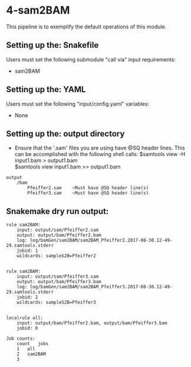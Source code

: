 # 4-sam2BAM
This pipeline is to exemplify the default operations of this module. 

## Setting up the: Snakefile
Users must set the following submodule "call via" input requirements:

 * sam2BAM

## Setting up the: YAML
Users must set the following "input/config.yaml" variables:

 * None

## Setting up the: output directory

 * Ensure that the '.sam' files you are using have @SQ header lines.
    This can be accomplished with the following shell calls:
        $samtools view -H input1.bam > output1.bam  
        $samtools view input1.bam >> output1.bam  

```
output
    /bam
        Pfeiffer2.sam    ~Must have @SQ header line(s)
        Pfeiffer3.sam    ~Must have @SQ header line(s)
```

## Snakemake dry run output:
```
rule sam2BAM:
    input: output/sam/Pfeiffer2.sam
    output: output/bam/Pfeiffer2.bam
    log: log/bamGen/sam2BAM/sam2BAM_Pfeiffer2.2017-08-30.12-49-29.samtools.stderr
    jobid: 1
    wildcards: sampleS2B=Pfeiffer2


rule sam2BAM:
    input: output/sam/Pfeiffer3.sam
    output: output/bam/Pfeiffer3.bam
    log: log/bamGen/sam2BAM/sam2BAM_Pfeiffer3.2017-08-30.12-49-29.samtools.stderr
    jobid: 2
    wildcards: sampleS2B=Pfeiffer3


localrule all:
    input: output/bam/Pfeiffer2.bam, output/bam/Pfeiffer3.bam
    jobid: 0

Job counts:
	count	jobs
	1	all
	2	sam2BAM
	3
```
